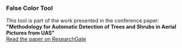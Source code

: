 ### False Color Tool

This tool is part of the work presented in the conference paper:  
**"Methodology for Automatic Detection of Trees and Shrubs in Aerial Pictures from UAS"**  
[Read the paper on ResearchGate](https://www.researchgate.net/publication/288994191_Methodology_for_automatic_detection_of_trees_and_shrubs_in_aerial_pictures_from_UAS)

